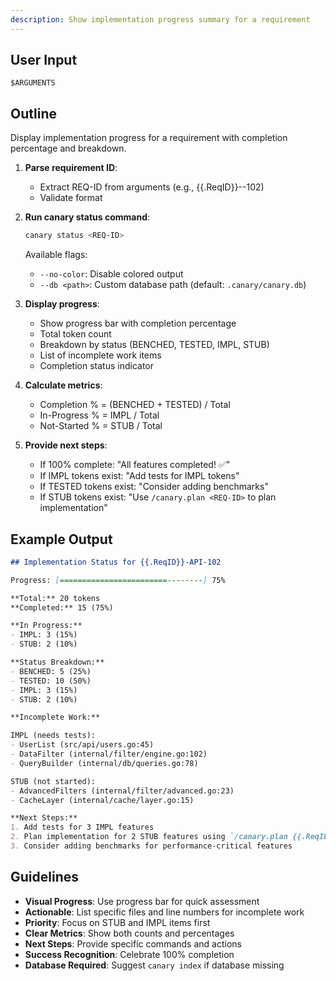 ```yaml
---
description: Show implementation progress summary for a requirement
---
```


<!-- CANARY: REQ=CBIN-CLI-001; FEATURE="StatusCmd"; ASPECT=Docs; STATUS=IMPL; OWNER=canary; UPDATED=2025-10-16 -->

## User Input

```text
$ARGUMENTS
```

## Outline

Display implementation progress for a requirement with completion percentage and breakdown.

1. **Parse requirement ID**:
   - Extract REQ-ID from arguments (e.g., {{.ReqID}}-<ASPECT>-102)
   - Validate format

2. **Run canary status command**:
   ```bash
   canary status <REQ-ID>
   ```

   Available flags:
   - `--no-color`: Disable colored output
   - `--db <path>`: Custom database path (default: `.canary/canary.db`)

3. **Display progress**:
   - Show progress bar with completion percentage
   - Total token count
   - Breakdown by status (BENCHED, TESTED, IMPL, STUB)
   - List of incomplete work items
   - Completion status indicator

4. **Calculate metrics**:
   - Completion % = (BENCHED + TESTED) / Total
   - In-Progress % = IMPL / Total
   - Not-Started % = STUB / Total

5. **Provide next steps**:
   - If 100% complete: "All features completed! ✅"
   - If IMPL tokens exist: "Add tests for IMPL tokens"
   - If TESTED tokens exist: "Consider adding benchmarks"
   - If STUB tokens exist: "Use `/canary.plan <REQ-ID>` to plan implementation"

## Example Output

```markdown
## Implementation Status for {{.ReqID}}-API-102

Progress: [========================--------] 75%

**Total:** 20 tokens
**Completed:** 15 (75%)

**In Progress:**
- IMPL: 3 (15%)
- STUB: 2 (10%)

**Status Breakdown:**
- BENCHED: 5 (25%)
- TESTED: 10 (50%)
- IMPL: 3 (15%)
- STUB: 2 (10%)

**Incomplete Work:**

IMPL (needs tests):
- UserList (src/api/users.go:45)
- DataFilter (internal/filter/engine.go:102)
- QueryBuilder (internal/db/queries.go:78)

STUB (not started):
- AdvancedFilters (internal/filter/advanced.go:23)
- CacheLayer (internal/cache/layer.go:15)

**Next Steps:**
1. Add tests for 3 IMPL features
2. Plan implementation for 2 STUB features using `/canary.plan {{.ReqID}}-API-102`
3. Consider adding benchmarks for performance-critical features
```

## Guidelines

- **Visual Progress**: Use progress bar for quick assessment
- **Actionable**: List specific files and line numbers for incomplete work
- **Priority**: Focus on STUB and IMPL items first
- **Clear Metrics**: Show both counts and percentages
- **Next Steps**: Provide specific commands and actions
- **Success Recognition**: Celebrate 100% completion
- **Database Required**: Suggest `canary index` if database missing
